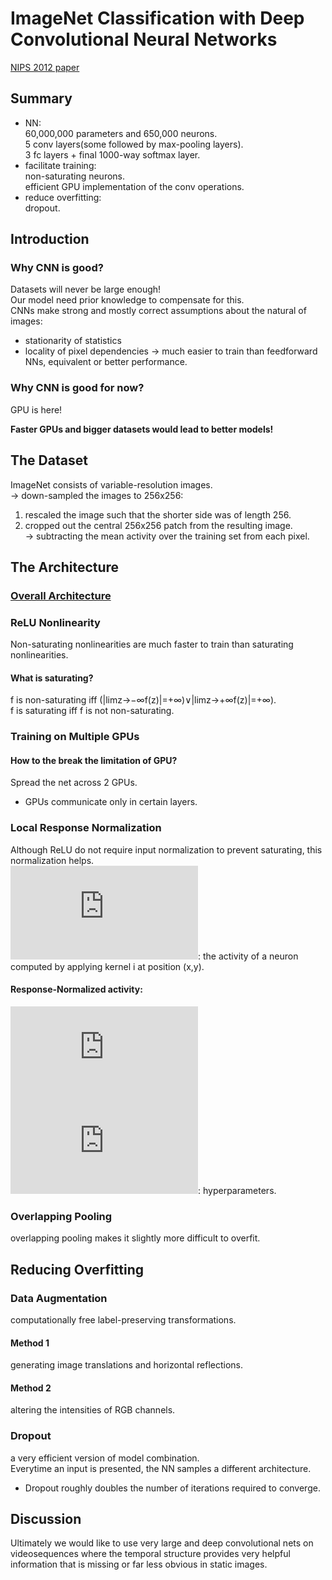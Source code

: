 
# ImageNet Classification with Deep Convolutional Neural Networks

[NIPS 2012 paper](https://papers.nips.cc/paper/4824-imagenet-classification-with-deep-convolutional-neural-networks.pdf)

## Summary
* NN:  
60,000,000 parameters and 650,000 neurons.  
5 conv layers(some followed by max-pooling layers).  
3 fc layers + final 1000-way softmax layer.  
* facilitate training:  
non-saturating neurons.  
efficient GPU implementation of the conv operations.  
* reduce overfitting:  
dropout.  

## Introduction
### Why CNN is good?
Datasets will never be large enough!  
Our model need prior knowledge to compensate for this.  
CNNs make strong and mostly correct assumptions about the natural of images:  
* stationarity of statistics
* locality of pixel dependencies
-> much easier to train than feedforward NNs, equivalent or better performance.  

### Why CNN is good for now?
GPU is here!

**Faster GPUs and bigger datasets would lead to better models!**  

## The Dataset
ImageNet consists of variable-resolution images.  
-> down-sampled the images to 256x256:  
1. rescaled the image such that the shorter side was of length 256.  
2. cropped out the central 256x256 patch from the resulting image.  
-> subtracting the mean activity over the training set from each pixel.  

## The Architecture
### [Overall Architecture](https://papers.nips.cc/paper/4824-imagenet-classification-with-deep-convolutional-neural-networks.pdf#page=5)

### ReLU Nonlinearity
Non-saturating nonlinearities are much faster to train than saturating nonlinearities. 
#### What is saturating?
f is non-saturating iff (|limz→−∞f(z)|=+∞)∨|limz→+∞f(z)|=+∞).  
f is saturating iff f is not non-saturating.  

### Training on Multiple GPUs
#### How to the break the limitation of GPU?
Spread the net across 2 GPUs.  
* GPUs communicate only in certain layers.  

### Local Response Normalization
Although ReLU do not require input normalization to prevent saturating, this normalization helps.  
![](https://latex.codecogs.com/gif.latex?a_%7Bx%2Cy%7D%5Ei): the activity of a neuron computed by applying kernel i at position (x,y).  
#### Response-Normalized activity: 
![](https://latex.codecogs.com/gif.latex?b_%7Bx%2Cy%7D%5Ei%20%3D%20%5Cfrac%7Ba_%7Bx%2Cy%7D%5Ei%7D%7B%28k%20&plus;%20%5Calpha%20%5Csum_%7Bj%20%3D%20max%280%2C%20i-n/2%29%7D%5E%7Bmin%28N-1%2C%20i&plus;n/2%29%7D%7B%28a_%7Bx%2Cy%7D%5Ej%29%5E2%7D%29%5E%5Cbeta%7D)  
![](https://latex.codecogs.com/gif.latex?k%2Cn%2C%5Calpha%2C%5Cbeta): hyperparameters.  

### Overlapping Pooling
overlapping pooling makes it slightly more difficult to overfit.  

## Reducing Overfitting
### Data Augmentation
computationally free label-preserving transformations.  
#### Method 1
generating image translations and horizontal reflections.  
#### Method 2
altering the intensities of RGB channels.  

### Dropout
a very efficient version of model combination.  
Everytime an input is presented, the NN samples a different architecture.  
* Dropout roughly doubles the number of iterations required to converge.  

## Discussion
Ultimately we would like to use very large and deep convolutional nets on videosequences where the temporal structure provides very helpful information that is missing or far less obvious in static images.
